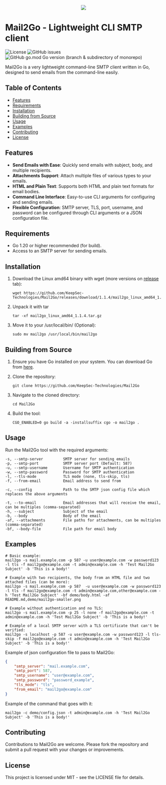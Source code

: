 <p align="center">
 <img src="https://github.com/KeepSec-Technologies/Mail2Go/assets/108779415/afb750ff-0320-46d5-8e03-e26dfbde1c49"
</p>

# Mail2Go - Lightweight CLI SMTP client

![License](https://img.shields.io/github/license/KeepSec-Technologies/Mail2Go)
![GitHub issues](https://img.shields.io/github/issues-raw/KeepSec-Technologies/Mail2Go)
![GitHub go.mod Go version (branch & subdirectory of monorepo)](https://img.shields.io/github/go-mod/go-version/KeepSec-Technologies/Mail2Go/main)

Mail2Go is a very lightweight command-line SMTP client written in Go, designed to send emails from the command-line easily.

## Table of Contents

- [Features](#features)
- [Requirements](#requirements)
- [Installation](#installation)
- [Building from Source](#building-from-source)
- [Usage](#usage)
- [Examples](#examples)
- [Contributing](#contributing)
- [License](#license)

## Features

- **Send Emails with Ease**: Quickly send emails with subject, body, and multiple recipients.
- **Attachments Support**: Attach multiple files of various types to your emails.
- **HTML and Plain Text**: Supports both HTML and plain text formats for email bodies.
- **Command Line Interface**: Easy-to-use CLI arguments for configuring and sending emails.
- **Flexible Configuration**: SMTP server, TLS, port, username, and password can be configured through CLI arguments or a JSON configuration file.

## Requirements

- Go 1.20 or higher recommended (for build).
- Access to an SMTP server for sending emails.

## Installation

1. Download the Linux amd64 binary with wget (more versions on [release](https://github.com/KeepSec-Technologies/Mail2Go/releases/tag/1.1.4) tab):

    ```shell
    wget https://github.com/KeepSec-Technologies/Mail2Go/releases/download/1.1.4/mail2go_linux_amd64_1.1.4.tar.gz
    ```

2. Unpack it with tar

    ```shell
    tar -xf mail2go_linux_amd64_1.1.4.tar.gz
    ```

3. Move it to your /usr/local/bin/ (Optional):

    ```shell
    sudo mv mail2go /usr/local/bin/mail2go
    ```

## Building from Source

1. Ensure you have Go installed on your system. You can download Go from [here](https://go.dev/dl/).
2. Clone the repository:

    ```shell
    git clone https://github.com/KeepSec-Technologies/Mail2Go
    ```

3. Navigate to the cloned directory:

    ```shell
    cd Mail2Go
    ```

4. Build the tool:

    ```shell
    CGO_ENABLED=0 go build -a -installsuffix cgo -o mail2go .
    ```

## Usage

Run the Mail2Go tool with the required arguments:

```text
-s, --smtp-server         SMTP server for sending emails
-p, --smtp-port           SMTP server port (Default: 587)
-u, --smtp-username       Username for SMTP authentication
-w, --smtp-password       Password for SMTP authentication
-l, --tls-mode            TLS mode (none, tls-skip, tls)
-f, --from-email          Email address to send from

-c, --config              Path to the SMTP json config file which replaces the above arguments

-t, --to-email            Email addresses that will receive the email, can be multiples (comma-separated)
-h, --subject             Subject of the email
-b, --body                Body of the email
-af, --attachments        File paths for attachments, can be multiples (comma-separated)
-bf, --body-file          File path for email body
```

## Examples

```shell
# Basic example:
mail2go -s mail.example.com -p 587 -u user@example.com -w password123 -l tls -f mail2go@example.com -t admin@example.com -h 'Test Mail2Go Subject' -b 'This is a body!' 

# Example with two recipients, the body from an HTML file and two attached files (can be more):
mail2go -s mail.example.com -p 587  -u user@example.com -w password123 -l tls -f mail2go@example.com -t admin@example.com,other@example.com -h 'Test Mail2Go Subject' -bf demo/body.html -af README.md,demo/mail2go-smaller.png

# Example without authentication and no TLS:
mail2go -s mail.example.com -p 25 -l none -f mail2go@example.com -t admin@example.com -h 'Test Mail2Go Subject' -b 'This is a body!' 

# Example of a local SMTP server with a TLS certificate that can't be verified:
mail2go -s localhost -p 587 -u user@example.com -w password123 -l tls-skip -f mail2go@example.com -t admin@example.com -h 'Test Mail2Go Subject' -b 'This is a body!' 
```

Example of json configuration file to pass to Mail2Go:

```json
{
    "smtp_server": "mail.example.com",
    "smtp_port": 587,
    "smtp_username": "user@example.com",
    "smtp_password": "password_example",
    "tls_mode": "tls",
    "from_email": "mail2go@example.com"
}
```

Example of the command that goes with it:

```shell
mail2go -c demo/config.json -t admin@example.com -h 'Test Mail2Go Subject' -b 'This is a body!' 
```

## Contributing

Contributions to Mail2Go are welcome. Please fork the repository and submit a pull request with your changes or improvements.

## License

This project is licensed under MIT - see the LICENSE file for details.
